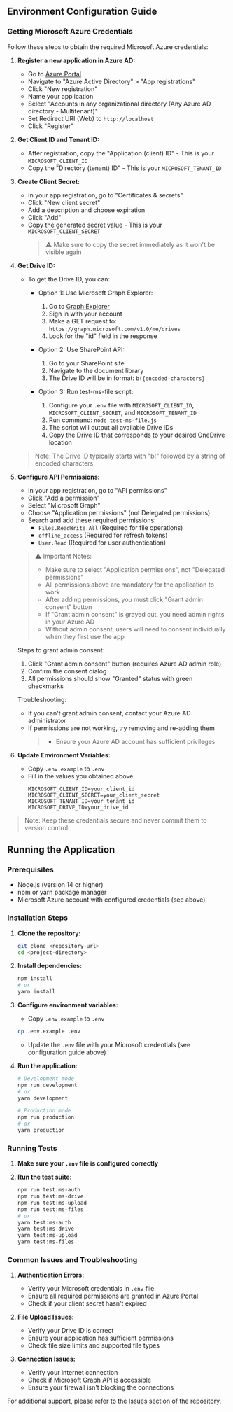 ## Environment Configuration Guide

### Getting Microsoft Azure Credentials

Follow these steps to obtain the required Microsoft Azure credentials:

1. **Register a new application in Azure AD:**

   - Go to [Azure Portal](https://portal.azure.com)
   - Navigate to "Azure Active Directory" > "App registrations"
   - Click "New registration"
   - Name your application
   - Select "Accounts in any organizational directory (Any Azure AD directory - Multitenant)"
   - Set Redirect URI (Web) to `http://localhost`
   - Click "Register"

2. **Get Client ID and Tenant ID:**

   - After registration, copy the "Application (client) ID" - This is your `MICROSOFT_CLIENT_ID`
   - Copy the "Directory (tenant) ID" - This is your `MICROSOFT_TENANT_ID`

3. **Create Client Secret:**

   - In your app registration, go to "Certificates & secrets"
   - Click "New client secret"
   - Add a description and choose expiration
   - Click "Add"
   - Copy the generated secret value - This is your `MICROSOFT_CLIENT_SECRET`
     > ⚠️ Make sure to copy the secret immediately as it won't be visible again

4. **Get Drive ID:**

   - To get the Drive ID, you can:

     - Option 1: Use Microsoft Graph Explorer:

       1. Go to [Graph Explorer](https://developer.microsoft.com/en-us/graph/graph-explorer)
       2. Sign in with your account
       3. Make a GET request to: `https://graph.microsoft.com/v1.0/me/drives`
       4. Look for the "id" field in the response

     - Option 2: Use SharePoint API:

       1. Go to your SharePoint site
       2. Navigate to the document library
       3. The Drive ID will be in format: `b!{encoded-characters}`

     - Option 3: Run test-ms-file script:
       1. Configure your `.env` file with `MICROSOFT_CLIENT_ID`, `MICROSOFT_CLIENT_SECRET`, and `MICROSOFT_TENANT_ID`
       2. Run command: `node test-ms-file.js`
       3. The script will output all available Drive IDs
       4. Copy the Drive ID that corresponds to your desired OneDrive location

   > Note: The Drive ID typically starts with "b!" followed by a string of encoded characters

5. **Configure API Permissions:**

   - In your app registration, go to "API permissions"
   - Click "Add a permission"
   - Select "Microsoft Graph"
   - Choose "Application permissions" (not Delegated permissions)
   - Search and add these required permissions:
     - `Files.ReadWrite.All` (Required for file operations)
     - `offline_access` (Required for refresh tokens)
     - `User.Read` (Required for user authentication)

   > ⚠️ Important Notes:
   >
   > - Make sure to select "Application permissions", not "Delegated permissions"
   > - All permissions above are mandatory for the application to work
   > - After adding permissions, you must click "Grant admin consent" button
   > - If "Grant admin consent" is grayed out, you need admin rights in your Azure AD
   > - Without admin consent, users will need to consent individually when they first use the app

   Steps to grant admin consent:

   1. Click "Grant admin consent" button (requires Azure AD admin role)
   2. Confirm the consent dialog
   3. All permissions should show "Granted" status with green checkmarks

   Troubleshooting:

   - If you can't grant admin consent, contact your Azure AD administrator
   - If permissions are not working, try removing and re-adding them
     > - Ensure your Azure AD account has sufficient privileges

6. **Update Environment Variables:**
   - Copy `.env.example` to `.env`
   - Fill in the values you obtained above:
     ```env
     MICROSOFT_CLIENT_ID=your_client_id
     MICROSOFT_CLIENT_SECRET=your_client_secret
     MICROSOFT_TENANT_ID=your_tenant_id
     MICROSOFT_DRIVE_ID=your_drive_id
     ```

> Note: Keep these credentials secure and never commit them to version control.

## Running the Application

### Prerequisites

- Node.js (version 14 or higher)
- npm or yarn package manager
- Microsoft Azure account with configured credentials (see above)

### Installation Steps

1. **Clone the repository:**

   ```bash
   git clone <repository-url>
   cd <project-directory>
   ```

2. **Install dependencies:**

   ```bash
   npm install
   # or
   yarn install
   ```

3. **Configure environment variables:**

   - Copy `.env.example` to `.env`

   ```bash
   cp .env.example .env
   ```

   - Update the `.env` file with your Microsoft credentials (see configuration guide above)

4. **Run the application:**

   ```bash
   # Development mode
   npm run development
   # or
   yarn development

   # Production mode
   npm run production
   # or
   yarn production
   ```

### Running Tests

1. **Make sure your `.env` file is configured correctly**

2. **Run the test suite:**
   ```bash
   npm run test:ms-auth
   npm run test:ms-drive
   npm run test:ms-upload
   npm run test:ms-files
   # or
   yarn test:ms-auth
   yarn test:ms-drive
   yarn test:ms-upload
   yarn test:ms-files
   ```

### Common Issues and Troubleshooting

1. **Authentication Errors:**

   - Verify your Microsoft credentials in `.env` file
   - Ensure all required permissions are granted in Azure Portal
   - Check if your client secret hasn't expired

2. **File Upload Issues:**

   - Verify your Drive ID is correct
   - Ensure your application has sufficient permissions
   - Check file size limits and supported file types

3. **Connection Issues:**
   - Verify your internet connection
   - Check if Microsoft Graph API is accessible
   - Ensure your firewall isn't blocking the connections

For additional support, please refer to the [Issues](link-to-issues) section of the repository.
